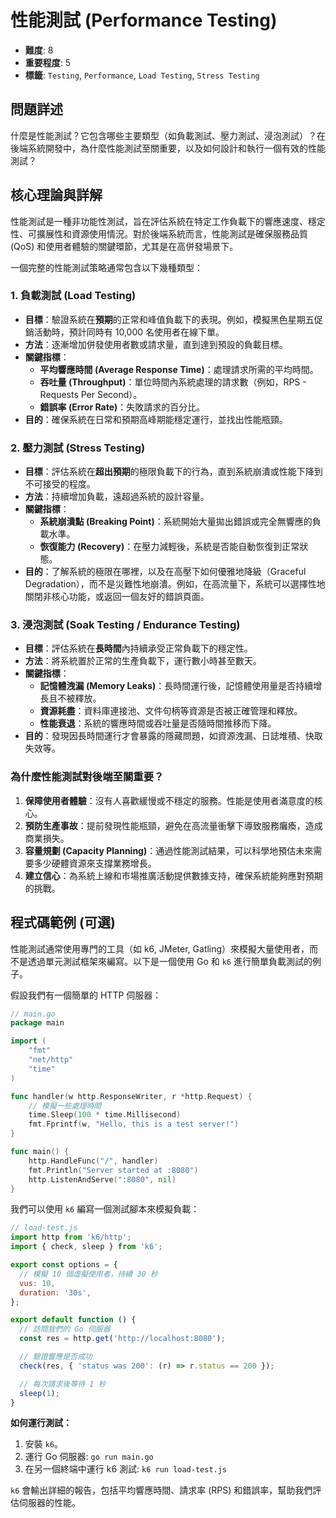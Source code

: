# 性能測試 (Performance Testing)

- **難度**: 8
- **重要程度**: 5
- **標籤**: `Testing`, `Performance`, `Load Testing`, `Stress Testing`

## 問題詳述

什麼是性能測試？它包含哪些主要類型（如負載測試、壓力測試、浸泡測試）？在後端系統開發中，為什麼性能測試至關重要，以及如何設計和執行一個有效的性能測試？

## 核心理論與詳解

性能測試是一種非功能性測試，旨在評估系統在特定工作負載下的響應速度、穩定性、可擴展性和資源使用情況。對於後端系統而言，性能測試是確保服務品質 (QoS) 和使用者體驗的關鍵環節，尤其是在高併發場景下。

一個完整的性能測試策略通常包含以下幾種類型：

### 1. 負載測試 (Load Testing)

- **目標**：驗證系統在**預期**的正常和峰值負載下的表現。例如，模擬黑色星期五促銷活動時，預計同時有 10,000 名使用者在線下單。
- **方法**：逐漸增加併發使用者數或請求量，直到達到預設的負載目標。
- **關鍵指標**：
  - **平均響應時間 (Average Response Time)**：處理請求所需的平均時間。
  - **吞吐量 (Throughput)**：單位時間內系統處理的請求數（例如，RPS - Requests Per Second）。
  - **錯誤率 (Error Rate)**：失敗請求的百分比。
- **目的**：確保系統在日常和預期高峰期能穩定運行，並找出性能瓶頸。

### 2. 壓力測試 (Stress Testing)

- **目標**：評估系統在**超出預期**的極限負載下的行為，直到系統崩潰或性能下降到不可接受的程度。
- **方法**：持續增加負載，遠超過系統的設計容量。
- **關鍵指標**：
  - **系統崩潰點 (Breaking Point)**：系統開始大量拋出錯誤或完全無響應的負載水準。
  - **恢復能力 (Recovery)**：在壓力減輕後，系統是否能自動恢復到正常狀態。
- **目的**：了解系統的極限在哪裡，以及在高壓下如何優雅地降級（Graceful Degradation），而不是災難性地崩潰。例如，在高流量下，系統可以選擇性地關閉非核心功能，或返回一個友好的錯誤頁面。

### 3. 浸泡測試 (Soak Testing / Endurance Testing)

- **目標**：評估系統在**長時間**內持續承受正常負載下的穩定性。
- **方法**：將系統置於正常的生產負載下，運行數小時甚至數天。
- **關鍵指標**：
  - **記憶體洩漏 (Memory Leaks)**：長時間運行後，記憶體使用量是否持續增長且不被釋放。
  - **資源耗盡**：資料庫連接池、文件句柄等資源是否被正確管理和釋放。
  - **性能衰退**：系統的響應時間或吞吐量是否隨時間推移而下降。
- **目的**：發現因長時間運行才會暴露的隱藏問題，如資源洩漏、日誌堆積、快取失效等。

### 為什麼性能測試對後端至關重要？

1. **保障使用者體驗**：沒有人喜歡緩慢或不穩定的服務。性能是使用者滿意度的核心。
2. **預防生產事故**：提前發現性能瓶頸，避免在高流量衝擊下導致服務癱瘓，造成商業損失。
3. **容量規劃 (Capacity Planning)**：通過性能測試結果，可以科學地預估未來需要多少硬體資源來支撐業務增長。
4. **建立信心**：為系統上線和市場推廣活動提供數據支持，確保系統能夠應對預期的挑戰。

## 程式碼範例 (可選)

性能測試通常使用專門的工具（如 k6, JMeter, Gatling）來模擬大量使用者，而不是透過單元測試框架來編寫。以下是一個使用 Go 和 `k6` 進行簡單負載測試的例子。

假設我們有一個簡單的 HTTP 伺服器：

```go
// main.go
package main

import (
    "fmt"
    "net/http"
    "time"
)

func handler(w http.ResponseWriter, r *http.Request) {
    // 模擬一些處理時間
    time.Sleep(100 * time.Millisecond)
    fmt.Fprintf(w, "Hello, this is a test server!")
}

func main() {
    http.HandleFunc("/", handler)
    fmt.Println("Server started at :8080")
    http.ListenAndServe(":8080", nil)
}
```

我們可以使用 `k6` 編寫一個測試腳本來模擬負載：

```javascript
// load-test.js
import http from 'k6/http';
import { check, sleep } from 'k6';

export const options = {
  // 模擬 10 個虛擬使用者，持續 30 秒
  vus: 10,
  duration: '30s',
};

export default function () {
  // 訪問我們的 Go 伺服器
  const res = http.get('http://localhost:8080');

  // 驗證響應是否成功
  check(res, { 'status was 200': (r) => r.status == 200 });

  // 每次請求後等待 1 秒
  sleep(1);
}
```

**如何運行測試：**

1. 安裝 `k6`。
2. 運行 Go 伺服器: `go run main.go`
3. 在另一個終端中運行 k6 測試: `k6 run load-test.js`

`k6` 會輸出詳細的報告，包括平均響應時間、請求率 (RPS) 和錯誤率，幫助我們評估伺服器的性能。
